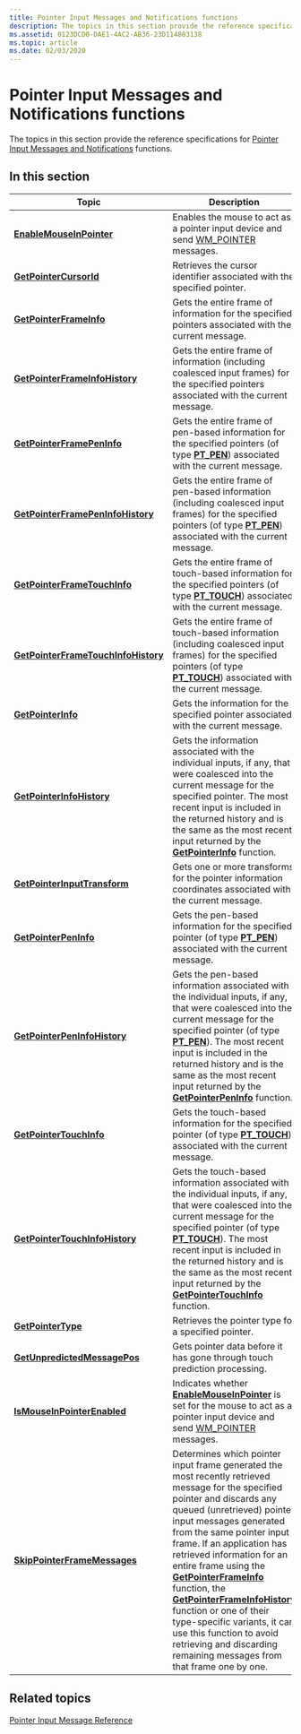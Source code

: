 ```yaml
---
title: Pointer Input Messages and Notifications functions
description: The topics in this section provide the reference specifications for Pointer Input Messages and Notifications functions.
ms.assetid: 0123DCD0-DAE1-4AC2-AB36-23D114803138
ms.topic: article
ms.date: 02/03/2020
---
```


# Pointer Input Messages and Notifications functions

The topics in this section provide the reference specifications for [Pointer Input Messages and Notifications](messages-and-notifications-portal.md) functions.

## In this section



| Topic                                                                                 | Description                                                                                                                                                                                                                                                                                                                                                                                                                                                                                                                                                                                               |
|---------------------------------------------------------------------------------------|-----------------------------------------------------------------------------------------------------------------------------------------------------------------------------------------------------------------------------------------------------------------------------------------------------------------------------------------------------------------------------------------------------------------------------------------------------------------------------------------------------------------------------------------------------------------------------------------------------------|
| [**EnableMouseInPointer**](/previous-versions/windows/desktop/api)<br/>                       | Enables the mouse to act as a pointer input device and send [WM_POINTER](messages.md) messages.<br/>                                                                                                                                                                                                                                                                                                                                                                                                                                                                                              |
| [**GetPointerCursorId**](/previous-versions/windows/desktop/api)<br/>                           | Retrieves the cursor identifier associated with the specified pointer.<br/>                                                                                                                                                                                                                                                                                                                                                                                                                                                                                                                         |
| [**GetPointerFrameInfo**](/previous-versions/windows/desktop/api)<br/>                         | Gets the entire frame of information for the specified pointers associated with the current message. <br/>                                                                                                                                                                                                                                                                                                                                                                                                                                                                                          |
| [**GetPointerFrameInfoHistory**](/previous-versions/windows/desktop/api)<br/>           | Gets the entire frame of information (including coalesced input frames) for the specified pointers associated with the current message. <br/>                                                                                                                                                                                                                                                                                                                                                                                                                                                       |
| [**GetPointerFramePenInfo**](/previous-versions/windows/desktop/api)<br/>                   | Gets the entire frame of pen-based information for the specified pointers (of type [**PT_PEN**](/previous-versions/windows/desktop/api)) associated with the current message. <br/>                                                                                                                                                                                                                                                                                                                                                                                                                           |
| [**GetPointerFramePenInfoHistory**](/previous-versions/windows/desktop/api)<br/>     | Gets the entire frame of pen-based information (including coalesced input frames) for the specified pointers (of type [**PT_PEN**](/previous-versions/windows/desktop/api)) associated with the current message. <br/>                                                                                                                                                                                                                                                                                                                                                                                        |
| [**GetPointerFrameTouchInfo**](/previous-versions/windows/desktop/api)<br/>               | Gets the entire frame of touch-based information for the specified pointers (of type [**PT_TOUCH**](/previous-versions/windows/desktop/api)) associated with the current message. <br/>                                                                                                                                                                                                                                                                                                                                                                                                                       |
| [**GetPointerFrameTouchInfoHistory**](/previous-versions/windows/desktop/api)<br/> | Gets the entire frame of touch-based information (including coalesced input frames) for the specified pointers (of type [**PT_TOUCH**](/previous-versions/windows/desktop/api)) associated with the current message. <br/>                                                                                                                                                                                                                                                                                                                                                                                    |
| [**GetPointerInfo**](/previous-versions/windows/desktop/api)<br/>                                   | Gets the information for the specified pointer associated with the current message.<br/>                                                                                                                                                                                                                                                                                                                                                                                                                                                                                                            |
| [**GetPointerInfoHistory**](/previous-versions/windows/desktop/api)<br/>                     | Gets the information associated with the individual inputs, if any, that were coalesced into the current message for the specified pointer. The most recent input is included in the returned history and is the same as the most recent input returned by the [**GetPointerInfo**](/previous-versions/windows/desktop/api) function.<br/>                                                                                                                                                                                                                                                                              |
| [**GetPointerInputTransform**](/previous-versions/windows/desktop/api)<br/>               | Gets one or more transforms for the pointer information coordinates associated with the current message. <br/>                                                                                                                                                                                                                                                                                                                                                                                                                                                                                      |
| [**GetPointerPenInfo**](/previous-versions/windows/desktop/api)<br/>                             | Gets the pen-based information for the specified pointer (of type [**PT_PEN**](/previous-versions/windows/desktop/api)) associated with the current message. <br/>                                                                                                                                                                                                                                                                                                                                                                                                                                            |
| [**GetPointerPenInfoHistory**](/previous-versions/windows/desktop/api)<br/>               | Gets the pen-based information associated with the individual inputs, if any, that were coalesced into the current message for the specified pointer (of type [**PT_PEN**](/previous-versions/windows/desktop/api)). The most recent input is included in the returned history and is the same as the most recent input returned by the [**GetPointerPenInfo**](/previous-versions/windows/desktop/api) function.<br/>                                                                                                                                                                                                         |
| [**GetPointerTouchInfo**](/previous-versions/windows/desktop/api)<br/>                         | Gets the touch-based information for the specified pointer (of type [**PT_TOUCH**](/previous-versions/windows/desktop/api)) associated with the current message. <br/>                                                                                                                                                                                                                                                                                                                                                                                                                                        |
| [**GetPointerTouchInfoHistory**](/previous-versions/windows/desktop/api)<br/>           | Gets the touch-based information associated with the individual inputs, if any, that were coalesced into the current message for the specified pointer (of type [**PT_TOUCH**](/previous-versions/windows/desktop/api)). The most recent input is included in the returned history and is the same as the most recent input returned by the [**GetPointerTouchInfo**](/previous-versions/windows/desktop/api) function.<br/>                                                                                                                                                                                                 |
| [**GetPointerType**](/previous-versions/windows/desktop/api)<br/>                                   | Retrieves the pointer type for a specified pointer.<br/>                                                                                                                                                                                                                                                                                                                                                                                                                                                                                                                                            |
| [**GetUnpredictedMessagePos**](/previous-versions/windows/desktop/api)<br/>               | Gets pointer data before it has gone through touch prediction processing.<br/>                                                                                                                                                                                                                                                                                                                                                                                                                                                                                                                      |
| [**IsMouseInPointerEnabled**](/previous-versions/windows/desktop/api)<br/>                 | Indicates whether [**EnableMouseInPointer**](/previous-versions/windows/desktop/api) is set for the mouse to act as a pointer input device and send [WM_POINTER](messages.md) messages.<br/>                                                                                                                                                                                                                                                                                                                                                                                                                    |
| [**SkipPointerFrameMessages**](/previous-versions/windows/desktop/api)<br/>               | Determines which pointer input frame generated the most recently retrieved message for the specified pointer and discards any queued (unretrieved) pointer input messages generated from the same pointer input frame. If an application has retrieved information for an entire frame using the [**GetPointerFrameInfo**](/previous-versions/windows/desktop/api) function, the [**GetPointerFrameInfoHistory**](/previous-versions/windows/desktop/api) function or one of their type-specific variants, it can use this function to avoid retrieving and discarding remaining messages from that frame one by one.<br/> |



 

## Related topics

<dl> <dt>

[Pointer Input Message Reference](wmpointer-reference.md)
</dt> </dl>

 

 





